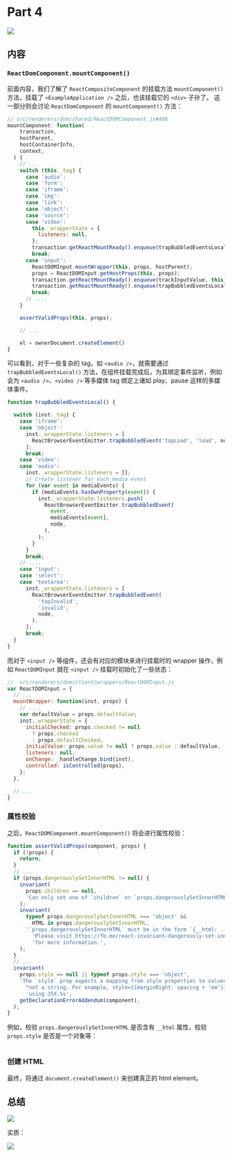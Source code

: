# Part 4

![](https://rawgit.com/Bogdan-Lyashenko/Under-the-hood-ReactJS/master/stack/images/4/part-4.svg)

## 内容

### `ReactDomComponent.mountComponent()`

前面内容，我们了解了 `ReactCompositeComponent` 的挂载方法 `mountComponent()` 方法，挂载了 `<ExampleApplication />` 之后，也该挂载它的 `<div>` 子孙了。 这一部分则会讨论 `ReactDomComponent` 的 `mountComponent()` 方法：

```js
// src/renderers/dom/shared/ReactDOMComponent.js#486
mountComponent: function(
    transaction,
    hostParent,
    hostContainerInfo,
    context,
  ) {
    // ...
    switch (this._tag) {
      case 'audio':
      case 'form':
      case 'iframe':
      case 'img':
      case 'link':
      case 'object':
      case 'source':
      case 'video':
        this._wrapperState = {
          listeners: null,
        };
        transaction.getReactMountReady().enqueue(trapBubbledEventsLocal, this);
        break;
      case 'input':
        ReactDOMInput.mountWrapper(this, props, hostParent);
        props = ReactDOMInput.getHostProps(this, props);
        transaction.getReactMountReady().enqueue(trackInputValue, this);
        transaction.getReactMountReady().enqueue(trapBubbledEventsLocal, this);
        break;
      // ....
    }

    assertValidProps(this, props);

    // ...

    el = ownerDocument.createElement()
}
```

可以看到，对于一些复杂的 tag，如 `<audio />`，就需要通过 `trapBubbledEventsLocal()` 方法，在组件挂载完成后，为其绑定事件监听，例如会为 `<audio />`、`<video />` 等多媒体 tag 绑定上诸如 play、pause 这样的多媒体事件。

```js
function trapBubbledEventsLocal() {

  switch (inst._tag) {
    case 'iframe':
    case 'object':
      inst._wrapperState.listeners = [
        ReactBrowserEventEmitter.trapBubbledEvent('topLoad', 'load', node),
      ];
      break;
    case 'video':
    case 'audio':
      inst._wrapperState.listeners = [];
      // Create listener for each media event
      for (var event in mediaEvents) {
        if (mediaEvents.hasOwnProperty(event)) {
          inst._wrapperState.listeners.push(
            ReactBrowserEventEmitter.trapBubbledEvent(
              event,
              mediaEvents[event],
              node,
            ),
          );
        }
      }
      break;
    // ....
    case 'input':
    case 'select':
    case 'textarea':
      inst._wrapperState.listeners = [
        ReactBrowserEventEmitter.trapBubbledEvent(
          'topInvalid',
          'invalid',
          node,
        ),
      ];
      break;
  }
}
```

而对于 `<input />` 等组件，还会有对应的模块来进行挂载时的 wrapper 操作，例如 `ReactDOMInput` 就在 `<input />` 挂载时初始化了一些状态：

```js
//  src/renderers/dom/client/wrappers/ReactDOMInput.js
var ReactDOMInput = {
  // ...
  mountWrapper: function(inst, props) {
    // ....
    var defaultValue = props.defaultValue;
    inst._wrapperState = {
      initialChecked: props.checked != null
        ? props.checked
        : props.defaultChecked,
      initialValue: props.value != null ? props.value : defaultValue,
      listeners: null,
      onChange: _handleChange.bind(inst),
      controlled: isControlled(props),
    };
  },

  // ...
}
```

### 属性校验

之后，`ReactDOMComponent.mountComponent()` 将会进行属性校验：

```js
function assertValidProps(component, props) {
  if (!props) {
    return;
  }
  // ...
  if (props.dangerouslySetInnerHTML != null) {
    invariant(
      props.children == null,
      'Can only set one of `children` or `props.dangerouslySetInnerHTML`.',
    );
    invariant(
      typeof props.dangerouslySetInnerHTML === 'object' &&
        HTML in props.dangerouslySetInnerHTML,
      '`props.dangerouslySetInnerHTML` must be in the form `{__html: ...}`. ' +
        'Please visit https://fb.me/react-invariant-dangerously-set-inner-html ' +
        'for more information.',
    );
  }
  // ...
  invariant(
    props.style == null || typeof props.style === 'object',
    'The `style` prop expects a mapping from style properties to values, ' +
      "not a string. For example, style={{marginRight: spacing + 'em'}} when " +
      'using JSX.%s',
    getDeclarationErrorAddendum(component),
  );
}
```

例如，校验 `props.dangerouslySetInnerHTML` 是否含有 `__html` 属性，校验 `props.style` 是否是一个对象等：

```js
```


### 创建 HTML
最终，将通过 `document.createElement()` 来创建真正的 html element。

## 总结

![](https://rawgit.com/Bogdan-Lyashenko/Under-the-hood-ReactJS/master/stack/images/4/part-4-B.svg)

实质：

![](https://rawgit.com/Bogdan-Lyashenko/Under-the-hood-ReactJS/master/stack/images/4/part-4-C.svg)


